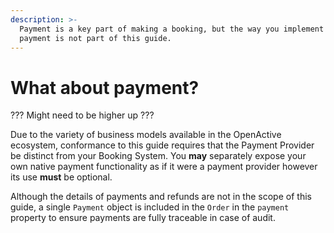 ```yaml
---
description: >-
  Payment is a key part of making a booking, but the way you implement your
  payment is not part of this guide.
---
```


# What about payment?

??? Might need to be higher up ???

Due to the variety of business models available in the OpenActive ecosystem, conformance to this guide requires that the Payment Provider be distinct from your Booking System. You **may** separately expose your own native payment functionality as if it were a payment provider however its use **must** be optional.

Although the details of payments and refunds are not in the scope of this guide, a single `Payment` object is included in the `Order` in the `payment` property to ensure payments are fully traceable in case of audit.
